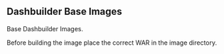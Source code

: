 Dashbuilder Base Images
--
Base Dashbuilder Images.

Before building the image place the correct WAR in the image directory.

